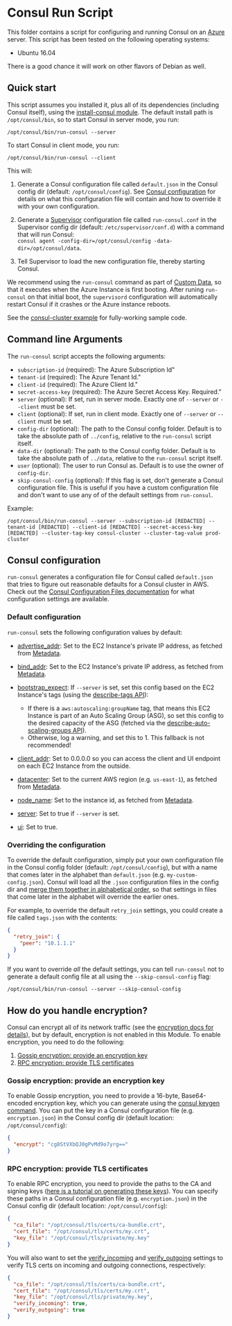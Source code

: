 # Consul Run Script

This folder contains a script for configuring and running Consul on an [Azure](https://azure.microsoft.com/) server. This 
script has been tested on the following operating systems:

* Ubuntu 16.04

There is a good chance it will work on other flavors of Debian as well.
## Quick start

This script assumes you installed it, plus all of its dependencies (including Consul itself), using the [install-consul 
module](https://github.com/gruntwork-io/terraform-consul-azure/tree/master/modules/install-consul). The default install path is `/opt/consul/bin`, so to start Consul in server mode, 
you run:

```
/opt/consul/bin/run-consul --server
```

To start Consul in client mode, you run:
 
```
/opt/consul/bin/run-consul --client
```

This will:

1. Generate a Consul configuration file called `default.json` in the Consul config dir (default: `/opt/consul/config`).
   See [Consul configuration](#consul-configuration) for details on what this configuration file will contain and how
   to override it with your own configuration.
   
1. Generate a [Supervisor](http://supervisord.org/) configuration file called `run-consul.conf` in the Supervisor
   config dir (default: `/etc/supervisor/conf.d`) with a command that will run Consul:  
   `consul agent -config-dir=/opt/consul/config -data-dir=/opt/consul/data`.

1. Tell Supervisor to load the new configuration file, thereby starting Consul.

We recommend using the `run-consul` command as part of [Custom 
Data](https://docs.microsoft.com/en-us/azure/virtual-machines/windows/classic/inject-custom-data), so that it executes
when the Azure Instance is first booting. After runing `run-consul` on that initial boot, the `supervisord` configuration 
will automatically restart Consul if it crashes or the Azure instance reboots.

See the [consul-cluster example](https://github.com/gruntwork-io/terraform-consul-azure/tree/master/examples/consul-cluster) for fully-working sample code.




## Command line Arguments

The `run-consul` script accepts the following arguments:

* `subscription-id` (required): The Azure Subscription Id"
* `tenant-id` (required): The Azure Tenant Id."
* `client-id` (required): The Azure Client Id."
* `secret-access-key` (required): The Azure Secret Access Key. Required."
* `server` (optional): If set, run in server mode. Exactly one of `--server` or `--client` must be set.
* `client` (optional): If set, run in client mode. Exactly one of `--server` or `--client` must be set. 
* `config-dir` (optional): The path to the Consul config folder. Default is to take the absolute path of `../config`, 
  relative to the `run-consul` script itself.
* `data-dir` (optional): The path to the Consul config folder. Default is to take the absolute path of `../data`, 
  relative to the `run-consul` script itself.
* `user` (optional): The user to run Consul as. Default is to use the owner of `config-dir`.
* `skip-consul-config` (optional): If this flag is set, don't generate a Consul configuration file. This is useful if 
  you have a custom configuration file and don't want to use any of of the default settings from `run-consul`. 

Example:

```
/opt/consul/bin/run-consul --server --subscription-id [REDACTED] --tenant-id [REDACTED] --client-id [REDACTED] --secret-access-key [REDACTED] --cluster-tag-key consul-cluster --cluster-tag-value prod-cluster 
```


## Consul configuration

`run-consul` generates a configuration file for Consul called `default.json` that tries to figure out reasonable 
defaults for a Consul cluster in AWS. Check out the [Consul Configuration Files 
documentation](https://www.consul.io/docs/agent/options.html#configuration-files) for what configuration settings are
available.
  
  
### Default configuration

`run-consul` sets the following configuration values by default:
  
* [advertise_addr](https://www.consul.io/docs/agent/options.html#advertise_addr): Set to the EC2 Instance's private IP 
  address, as fetched from [Metadata](http://docs.aws.amazon.com/AWSEC2/latest/UserGuide/ec2-instance-metadata.html).

* [bind_addr](https://www.consul.io/docs/agent/options.html#bind_addr): Set to the EC2 Instance's private IP address, 
  as fetched from [Metadata](http://docs.aws.amazon.com/AWSEC2/latest/UserGuide/ec2-instance-metadata.html).

* [bootstrap_expect](https://www.consul.io/docs/agent/options.html#bootstrap_expect): If `--server` is set, 
  set this config based on the EC2 Instance's tags (using the 
  [describe-tags API](https://docs.aws.amazon.com/cli/latest/reference/ec2/describe-tags.html)): 
    * If there is a `aws:autoscaling:groupName` tag, that means this EC2 Instance is part of an Auto Scaling Group 
      (ASG), so set this config to the desired capacity of the ASG (fetched via the [describe-auto-scaling-groups 
      API](https://docs.aws.amazon.com/cli/latest/reference/autoscaling/describe-auto-scaling-groups.html)). 
    * Otherwise, log a warning, and set this to 1. This fallback is not recommended!     

* [client_addr](https://www.consul.io/docs/agent/options.html#client_addr): Set to 0.0.0.0 so you can access the client
  and UI endpoint on each EC2 Instance from the outside.

* [datacenter](https://www.consul.io/docs/agent/options.html#datacenter): Set to the current AWS region (e.g. 
  `us-east-1`), as fetched from [Metadata](http://docs.aws.amazon.com/AWSEC2/latest/UserGuide/ec2-instance-metadata.html).

* [node_name](https://www.consul.io/docs/agent/options.html#node_name): Set to the instance id, as fetched from 
  [Metadata](http://docs.aws.amazon.com/AWSEC2/latest/UserGuide/ec2-instance-metadata.html).
     
* [server](https://www.consul.io/docs/agent/options.html#server): Set to true if `--server` is set.

* [ui](https://www.consul.io/docs/agent/options.html#ui): Set to true.


### Overriding the configuration

To override the default configuration, simply put your own configuration file in the Consul config folder (default: 
`/opt/consul/config`), but with a name that comes later in the alphabet than `default.json` (e.g. 
`my-custom-config.json`). Consul will load all the `.json` configuration files in the config dir and 
[merge them together in alphabetical order](https://www.consul.io/docs/agent/options.html#_config_dir), so that 
settings in files that come later in the alphabet will override the earlier ones. 

For example, to override the default `retry_join` settings, you could create a file called `tags.json` with the
contents:

```json
{
  "retry_join": {
    "peer": "10.1.1.1"
  }
}
```

If you want to override *all* the default settings, you can tell `run-consul` not to generate a default config file
at all using the `--skip-consul-config` flag:

```
/opt/consul/bin/run-consul --server --skip-consul-config
```

## How do you handle encryption?

Consul can encrypt all of its network traffic (see the [encryption docs for 
details](https://www.consul.io/docs/agent/encryption.html)), but by default, encryption is not enabled in this 
Module. To enable encryption, you need to do the following:

1. [Gossip encryption: provide an encryption key](#gossip-encryption-provide-an-encryption-key)
1. [RPC encryption: provide TLS certificates](#rpc-encryption-provide-tls-certificates)


### Gossip encryption: provide an encryption key

To enable Gossip encryption, you need to provide a 16-byte, Base64-encoded encryption key, which you can generate using
the [consul keygen command](https://www.consul.io/docs/commands/keygen.html). You can put the key in a Consul 
configuration file (e.g. `encryption.json`) in the Consul config dir (default location: `/opt/consul/config`):

```json
{
  "encrypt": "cg8StVXbQJ0gPvMd9o7yrg=="
}
```


### RPC encryption: provide TLS certificates

To enable RPC encryption, you need to provide the paths to the CA and signing keys ([here is a tutorial on generating 
these keys](http://russellsimpkins.blogspot.com/2015/10/consul-adding-tls-using-self-signed.html)). You can specify 
these paths in a Consul configuration file (e.g. `encryption.json`) in the Consul config dir (default location: 
`/opt/consul/config`):

```json
{
  "ca_file": "/opt/consul/tls/certs/ca-bundle.crt",
  "cert_file": "/opt/consul/tls/certs/my.crt",
  "key_file": "/opt/consul/tls/private/my.key"
}
```

You will also want to set the [verify_incoming](https://www.consul.io/docs/agent/options.html#verify_incoming) and
[verify_outgoing](https://www.consul.io/docs/agent/options.html#verify_outgoing) settings to verify TLS certs on 
incoming and outgoing connections, respectively:

```json
{
  "ca_file": "/opt/consul/tls/certs/ca-bundle.crt",
  "cert_file": "/opt/consul/tls/certs/my.crt",
  "key_file": "/opt/consul/tls/private/my.key",
  "verify_incoming": true,
  "verify_outgoing": true
}
```



